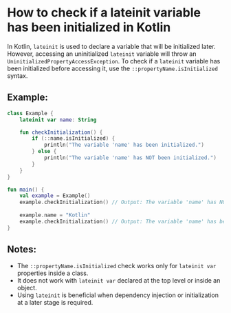 # How to check if a lateinit variable has been initialized in Kotlin

In Kotlin, `lateinit` is used to declare a variable that will be initialized later. However, accessing an uninitialized `lateinit` variable will throw an `UninitializedPropertyAccessException`. To check if a `lateinit` variable has been initialized before accessing it, use the `::propertyName.isInitialized` syntax.

## Example:

```kotlin
class Example {
    lateinit var name: String

    fun checkInitialization() {
        if (::name.isInitialized) {
            println("The variable 'name' has been initialized.")
        } else {
            println("The variable 'name' has NOT been initialized.")
        }
    }
}

fun main() {
    val example = Example()
    example.checkInitialization() // Output: The variable 'name' has NOT been initialized.
    
    example.name = "Kotlin"
    example.checkInitialization() // Output: The variable 'name' has been initialized.
}
```

## Notes:
- The `::propertyName.isInitialized` check works only for `lateinit var` properties inside a class.
- It does not work with `lateinit var` declared at the top level or inside an object.
- Using `lateinit` is beneficial when dependency injection or initialization at a later stage is required.
